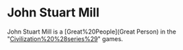 # John Stuart Mill

John Stuart Mill is a [Great%20People](Great Person) in the "[Civilization%20%28series%29](Civilization)" games.